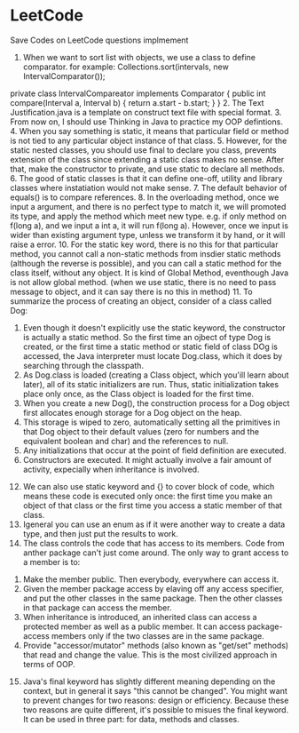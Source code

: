 # LeetCode
Save Codes on LeetCode questions implmement

1. When we want to sort list with objects, we use a class to define comparator.
for example:
	Collections.sort(intervals, new IntervalComparator());

private class IntervalCompareator implements Comparator<Interval> {
	public int compare(Interval a, Interval b) {
	    return a.start - b.start;
    }
}
2. The Text Justification.java is a template on construct text file with special format.
3. From now on, I should use Thinking in Java to practice my OOP defintions.
4. When you say something is static, it means that particular field or method is not tied to any particular object instance of that class.
5. However, for the static nested classes, you should use final to declare you class, prevents extension of the class since extending a static class makes no sense. After that, make the constructor to private, and use static to declare all methods.
6. The good of static classes is that it can define one-off, utility and library classes where instatiation would not make sense.
7. The default behavior of equals() is to compare references.
8. In the overloading method, once we input a argument, and there is no perfect type to match it, we will promoted its type, and apply the method which meet new type. e.g. if only method on f(long a), and we input a int a, it will run f(long a). However, once we input is wider than existing argument type, unless we transform it by hand, or it will raise a error.
10. For the static key word, there is no this for that particular method, you cannot call a non-static methods from insdier static methods (although the reverse is possible), and you can call a static method for the class itself, without any object. It is kind of Global Method, eventhough Java is not allow global method. (when we use static, there is no need to pass message to object, and it can say there is no this in method)
11. To summarize the process of creating an object, consider of a class called Dog:
1) Even though it doesn't explicitly use the static keyword, the constructor is actually a static method. So the first time an ojbect of type Dog is created, or the first time a static method or static field of class DOg is accessed, the Java interpreter must locate Dog.class, which it does by searching through the classpath.
2) As Dog.class is loaded (creating a Class object, which you'ill learn about later), all of its static initializers are run. Thus, static initialization takes place only once, as the Class object is loaded for the first time.
3) When you create a new Dog(), the construction process for a Dog object first allocates enough storage for a Dog object on the heap.
4) This storage is wiped to zero, automatically setting all the primitives in that Dog object to their default values (zero for numbers and the equivalent boolean and char) and the references to null.
5) Any initializations that occur at the point of field definition are executed.
6) Constructors are executed. It might actually involve a fair amount of activity, expecially when inheritance is involved.
12. We can also use static keyword and {} to cover block of code, which means these code is executed only once: the first time you make an object of that class or the first time you access a static member of that class.
13. Igeneral you can use an enum as if it were another way to create a data type, and then just put the results to work. 
14. The class controls the code that has access to its members. Code from anther package can't just come around. The only way to grant access to a member is to:
1) Make the member public. Then everybody, everywhere can access it.
2) Given the member package access by elaving off any access specifier, and put the other classes in the same package. Then the other classes in that package can access the member.
3) When inheritance is introduced, an inherited class can access a protected member as well as a public member. It can access package-access members only if the two classes are in the same package.
4) Provide "accessor/mutator" methods (also known as "get/set" methods) that read and change the value. This is the most civilized approach in terms of OOP.
15. Java's final keyword has slightly different meaning depending on the context, but in general it says "this cannot be changed". You might want to prevent changes for two reasons: design or efficiency. Because these two reasons are quite different, it's possible to misues the final keyword. It can be used in three part: for data, methods and classes.











